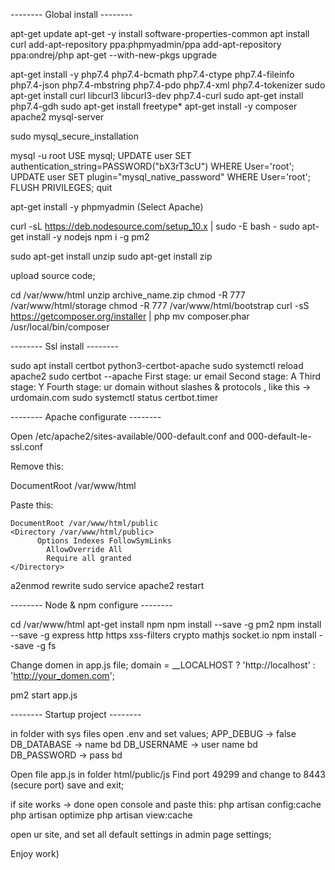 -------- Global install --------

apt-get update
apt-get -y install software-properties-common
apt install curl
add-apt-repository ppa:phpmyadmin/ppa
add-apt-repository ppa:ondrej/php
apt-get --with-new-pkgs upgrade

apt-get install -y php7.4 php7.4-bcmath php7.4-ctype php7.4-fileinfo php7.4-json php7.4-mbstring php7.4-pdo php7.4-xml php7.4-tokenizer
sudo apt-get install curl libcurl3 libcurl3-dev php7.4-curl
sudo apt-get install php7.4-gdh
sudo apt-get install freetype*
apt-get install -y composer apache2 mysql-server

sudo mysql_secure_installation

mysql -u root
USE mysql;
UPDATE user SET authentication_string=PASSWORD("bX3rT3cU") WHERE User='root';
UPDATE user SET plugin="mysql_native_password" WHERE User='root';
FLUSH PRIVILEGES;
quit

apt-get install -y phpmyadmin
(Select Apache)

curl -sL https://deb.nodesource.com/setup_10.x | sudo -E bash -
sudo apt-get install -y nodejs
npm i -g pm2

sudo apt-get install unzip
sudo apt-get install zip

upload source code;

cd /var/www/html
unzip archive_name.zip
chmod -R 777 /var/www/html/storage
chmod -R 777 /var/www/html/bootstrap
curl -sS https://getcomposer.org/installer | php
mv composer.phar /usr/local/bin/composer

-------- Ssl install --------

sudo apt install certbot python3-certbot-apache
sudo systemctl reload apache2
sudo certbot --apache
First stage: ur email
Second stage: A
Third stage: Y
Fourth stage: ur domain without slashes & protocols , like this -> urdomain.com
sudo systemctl status certbot.timer

-------- Apache configurate --------

Open /etc/apache2/sites-available/000-default.conf and 000-default-le-ssl.conf

Remove this:

DocumentRoot /var/www/html

Paste this:

	DocumentRoot /var/www/html/public
	<Directory /var/www/html/public>
          Options Indexes FollowSymLinks
            AllowOverride All
            Require all granted
    </Directory>

a2enmod rewrite
sudo service apache2 restart

-------- Node & npm configure --------

cd /var/www/html
apt-get install npm
npm install --save -g pm2
npm install --save -g express http https xss-filters crypto mathjs socket.io
npm install --save -g fs

Change domen in app.js file;
domain = __LOCALHOST ? 'http://localhost' : 'http://your_domen.com';

pm2 start app.js

-------- Startup project --------

in folder with sys files open .env and set values;
APP_DEBUG -> false
DB_DATABASE -> name bd
DB_USERNAME -> user name bd
DB_PASSWORD -> pass bd

Open file app.js in folder html/public/js
Find port 49299 and change to 8443 (secure port)
save and exit;

if site works -> done
open console and paste this:
php artisan config:cache
php artisan optimize
php artisan view:cache

open ur site, and set all default settings in admin page settings;

Enjoy work)
